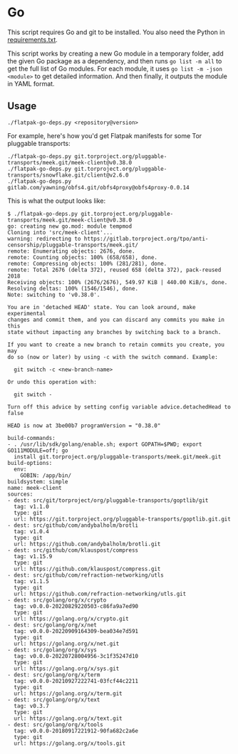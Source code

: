# Go

This script requires Go and git to be installed. You also need the Python in [requirements.txt](./requirements.txt).

This script works by creating a new Go module in a temporary folder, add the given Go package as a dependency, and then runs `go list -m all` to get the full list of Go modules. For each module, it uses `go list -m -json <module>` to get detailed information. And then finally, it outputs the module in YAML format.

## Usage

```
./flatpak-go-deps.py <repository@version>
```

For example, here's how you'd get Flatpak manifests for some Tor pluggable transports:

```
./flatpak-go-deps.py git.torproject.org/pluggable-transports/meek.git/meek-client@v0.38.0
./flatpak-go-deps.py git.torproject.org/pluggable-transports/snowflake.git/client@v2.6.0
./flatpak-go-deps.py gitlab.com/yawning/obfs4.git/obfs4proxy@obfs4proxy-0.0.14
```

This is what the output looks like:

```
$ ./flatpak-go-deps.py git.torproject.org/pluggable-transports/meek.git/meek-client@v0.38.0
go: creating new go.mod: module tempmod
Cloning into 'src/meek-client'...
warning: redirecting to https://gitlab.torproject.org/tpo/anti-censorship/pluggable-transports/meek.git/
remote: Enumerating objects: 2676, done.
remote: Counting objects: 100% (658/658), done.
remote: Compressing objects: 100% (281/281), done.
remote: Total 2676 (delta 372), reused 658 (delta 372), pack-reused 2018
Receiving objects: 100% (2676/2676), 549.97 KiB | 440.00 KiB/s, done.
Resolving deltas: 100% (1546/1546), done.
Note: switching to 'v0.38.0'.

You are in 'detached HEAD' state. You can look around, make experimental
changes and commit them, and you can discard any commits you make in this
state without impacting any branches by switching back to a branch.

If you want to create a new branch to retain commits you create, you may
do so (now or later) by using -c with the switch command. Example:

  git switch -c <new-branch-name>

Or undo this operation with:

  git switch -

Turn off this advice by setting config variable advice.detachedHead to false

HEAD is now at 3be00b7 programVersion = "0.38.0"

build-commands:
- . /usr/lib/sdk/golang/enable.sh; export GOPATH=$PWD; export GO111MODULE=off; go
  install git.torproject.org/pluggable-transports/meek.git/meek.git
build-options:
  env:
    GOBIN: /app/bin/
buildsystem: simple
name: meek-client
sources:
- dest: src/git/torproject/org/pluggable-transports/goptlib/git
  tag: v1.1.0
  type: git
  url: https://git.torproject.org/pluggable-transports/goptlib.git.git
- dest: src/github/com/andybalholm/brotli
  tag: v1.0.4
  type: git
  url: https://github.com/andybalholm/brotli.git
- dest: src/github/com/klauspost/compress
  tag: v1.15.9
  type: git
  url: https://github.com/klauspost/compress.git
- dest: src/github/com/refraction-networking/utls
  tag: v1.1.5
  type: git
  url: https://github.com/refraction-networking/utls.git
- dest: src/golang/org/x/crypto
  tag: v0.0.0-20220829220503-c86fa9a7ed90
  type: git
  url: https://golang.org/x/crypto.git
- dest: src/golang/org/x/net
  tag: v0.0.0-20220909164309-bea034e7d591
  type: git
  url: https://golang.org/x/net.git
- dest: src/golang/org/x/sys
  tag: v0.0.0-20220728004956-3c1f35247d10
  type: git
  url: https://golang.org/x/sys.git
- dest: src/golang/org/x/term
  tag: v0.0.0-20210927222741-03fcf44c2211
  type: git
  url: https://golang.org/x/term.git
- dest: src/golang/org/x/text
  tag: v0.3.7
  type: git
  url: https://golang.org/x/text.git
- dest: src/golang/org/x/tools
  tag: v0.0.0-20180917221912-90fa682c2a6e
  type: git
  url: https://golang.org/x/tools.git
```